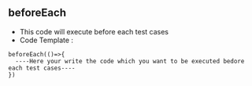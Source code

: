 ## beforeEach
* This code will execute before each test cases
* Code Template :
```
beforeEach(()=>{
  ----Here your write the code which you want to be executed bedore each test cases----
})
```
